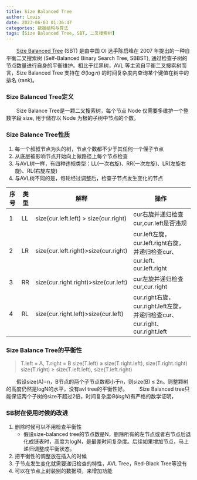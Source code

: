 ```yaml
---
title: Size Balanced Tree
author: Louis
date: 2023-06-03 01:36:47
categories: 数据结构与算法
tags: [Size Balanced Tree, SBT, 二叉搜索树]
---
```


&emsp;&emsp;[Size Balanced Tree](http://wcipeg.com/wiki/Size_Balanced_Tree) (SBT) 是由中国 OI 选手陈启峰在 2007 年提出的一种自平衡二叉搜索树 (Self-Balanced Binary Search Tree, SBBST), 通过检查子树的节点数量进行自身的平衡维护。相比于红黑树，AVL 等主流自平衡二叉搜索树而言，Size Balanced Tree 支持在 $\Theta(\log n)$ 的时间复杂度内查询某个键值在树中的排名 (rank)。

### Size Balanced Tree定义

&emsp;&emsp;Size Balance Tree是一颗二叉搜索树，每个节点 Node 仅需要多维护一个整数字段 size, 用于储存以 Node 为根的子树中节点的个数。

### Size Balance Tree性质

1. 每一个叔叔节点为头的树，节点个数都不少于其任何一个侄子节点
2. 从底层被影响节点开始向上做路径上每个节点检查
3. 与AVL树一样，有四种违规类型：LL(一次右旋)、RR(一次左旋)、LR(左旋右旋)、RL(右旋左旋)
4. 与AVL树不同的是，每轮经过调整后，检查子节点发生变化的节点

|序号|类型  |解释            |操作|
|----|-----|----------------|----|
|1   |LL   |size(cur.left.left) &gt; size(cur.right)|cur右旋并递归检查cur,cur.left是否违规|
|2   |LR   |size(cur.left.right)&gt;size(cur.right)|cur.left左旋，cur.left.right右旋，并递归检查cur、cur.left、cur.left.right|
|3   |RR   |size(cur.right.right)&gt;size(cur.left)|cur左旋并递归检查cur,cur.right|
|4   |RL   |size(cur.right.left)&gt;size(cur.left)|cur.right右旋，cur.right.left左旋，并递归检查cur、cur.right、cur.right.left|

### Size Balance Tree的平衡性

> T.left = A, T.right = B
  size(T.left) &ge; size(T.right.left), size(T.right.right)
  size(T.right) &ge; size(T.left.left), size(T.left.right)

&emsp;&emsp;假设size(A)=n，B节点的两个子节点数都小于n，则size(B) &le; 2n。则整颗树的高度仍然是logN的水平，没有avl tree的平衡性好。
&emsp;&emsp;Size Balanced tree只能保证两个子树的size不超过2倍，时间复杂度$\Theta(logN)$有严格的数学证明，

### SB树在使用时候的改进

1. 删除时候可以不用检查平衡性
    - 假设size-balanced tree的节点数是N，删除所有的左节点或者右节点后退化成链表时，高度为logN，是最差时间复杂度。后续如果增加节点，马上递归调整成平衡状态。
2. 把平衡性的调整放在插入的时候
3. 子节点发生变化就需要递归检查的特性，AVL Tree，Red-Black Tree等没有
4. 可以在节点上封装别的数据项，来增加功能
